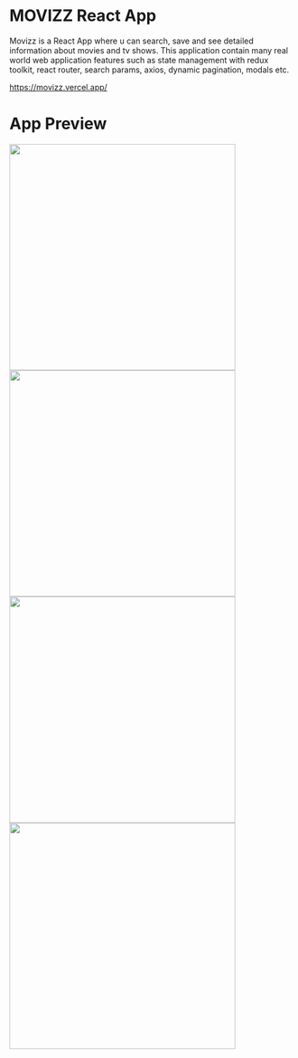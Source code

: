 # MOVIZZ React App
Movizz is a React App where u can search, save and see detailed information about movies and tv shows. This application contain many real world web application features such as state management with redux toolkit, react router, search params, axios, dynamic pagination, modals etc.

https://movizz.vercel.app/

# App Preview
<img width="400" src="https://github.com/merteldem1r/Movizz/assets/113149328/26fafa98-0f8e-43b4-a5a4-cd22be29e292.png"> <img width="400" src="https://github.com/merteldem1r/Movizz/assets/113149328/de3e372d-ef8f-4bd7-b468-3181e770668f.png"> <img width="400" src="https://github.com/merteldem1r/Movizz/assets/113149328/05f8ae5b-3e31-4d25-aab8-72595dab2590.png"> <img width="400" src="https://github.com/merteldem1r/Movizz/assets/113149328/27d2cdaf-f5fe-4eef-9f84-3d19432f4e50.png">
